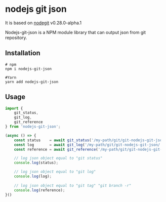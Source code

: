 # nodejs git json

It is based on [nodegit](https://github.com/nodegit/nodegit) v0.28.0-alpha.1

Nodejs-git-json is a NPM module library that can output json from git repository.

## Installation

```shell
# npm
npm i nodejs-git-json

#Yarn
yarn add nodejs-git-json
```

## Usage

```typescript
import {
    git_status,
    git_log,
    git_reference 
} from 'nodejs-git-json';

(async () => {
    const status    = await git_status('/my-path/git/git-nodejs-git-json/');
    const log       = await git_log('/my-path/git/git-nodejs-git-json/');
    const reference = await git_reference('/my-path/git/git-nodejs-git-json/');

    // log json object equal to "git status"
    console.log(status);

    // log json object equal to "git log"
    console.log(log);
    
    // log json object equal to "git tag" "git branch -r"
    console.log(reference);
}()
```